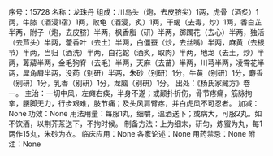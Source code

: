 序号：15728
名称：龙珠丹
组成：川乌头（炮，去皮脐尖）1两，虎骨（酒炙）1两，牛膝（酒浸1宿）1两，败龟（酒浸，炙）1两，干蝎（去毒，炒）1两，香白芷半两，附子（炮，去皮脐）半两，枫香脂（研）半两，踯躅花（去心）半两，独活（去芦头）半两，藿香叶（去土）半两，白僵蚕（炒，去丝嘴）半两，麻黄（去根节）半两，当归（酒洗）半两，白花蛇（酒炙，取肉）半两，地龙（去土，炒）半两，萆薢半两，金毛狗脊（去毛）半两，天麻（去苗）半两，川芎半两，凌霄花半两，犀角屑半两，没药（别研）半两，朱砂（别研）1分，牛黄（别研）1分，麝香（别研）1分，乳香（别研）1分，龙脑（别研）1分。
出处：《杨氏家藏方》卷一。
主治：一切中风，左瘫右痪，半身不遂；或颠扑折伤，骨节疼痛，筋脉拘挛，腰脚无力，行步艰难，肢节痛；及头风肩臂疼，并白虎风不可忍者。
加减：None
功效：None
用法用量：每服1丸，细嚼，温酒送下；或病大，可服2丸。如不饮酒，以荆芥茶送下，不拘时候。
制备方法：上为细末，研匀，炼蜜为丸，每1两作15丸，朱砂为衣。
临床应用：None
各家论述：None
用药禁忌：None
附注：None
